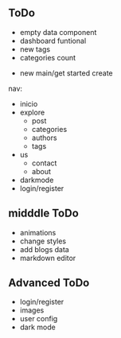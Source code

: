 ## ToDo

<!-- - single Post -->
<!-- - author page -->
<!-- - new navigation style -->
<!-- - arreglar main posts -->
- empty data component
- dashboard funtional
- new tags 
- categories count
<!-- - new nav  -->
- new main/get started create
<!-- . change names and controllers -->

nav: 
- inicio
- explore
    - post
    - categories
    - authors
    - tags
- us
    - contact
    - about
- darkmode
- login/register

## midddle ToDo

- animations
- change styles
- add blogs data
- markdown editor

## Advanced ToDo

- login/register
- images
- user config
- dark mode